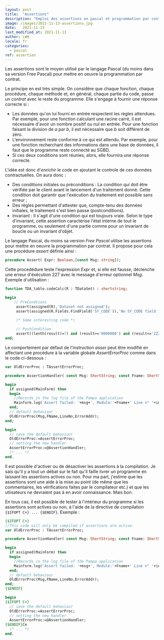 ```yaml
---
layout: post
title:  "Assertions"
description: "Emploi des assertions en pascal et programmation par contrat"
image: /images/2021-11-13-assertions.jpg
date:   2021-11-13
last_modified_at: 2021-11-13
author: LWH
locale: fr
categories: 
  - pascal
ref: assertion 
---
```


Les assertions sont le moyen utilisé par le langage Pascal (du moins dans sa version Free Pascal) pour mettre en oeuvre la programmation par contrat.

Le principe en est très simple. On considère que chaque fonction, chaque procédure, chaque méthode et, en général, chaque partie du code, passe un *contrat* avec le reste du programme. 
Elle s'engage à fournir une réponse correcte si :
- Les données qu'on lui fourni en entrée respectent les règles attendues. Par exemple, pour une fonction calculant une racine carré, il est nécessaire d'avoir un nombre positif ou nul en entrée. Pour une fonction faisant la division de *a* par *b*, il est nécessaire que *b* soit différent de zéro.
- L'environnement reste conforme à ce qui est attendu. Par exemple, pour une fonction recherchant des informations dans une base de données, il faut que le programme reste connecté au SGBD.
- Si ces deux conditions sont réunies, alors, elle fournira une réponse correcte.

L'idée est donc d'*enrichir* le code en ajoutant le controle de ces données contractuelles. On aura donc :

- Des conditions initiales ou préconditions : La condition qui doit être vérifiée par le client avant le lancement d'un traitement donné. Cette condition doit garantir que l'exécution du traitement est possible sans erreur ;
- Des règles permettant d'attester que, compte-tenu des données initiales, le traitement s'est bien passe (postconditions). 
- Invariant : Il s'agit d'une condition qui est toujours vraie. Selon le type d'invariant, cette assertion caractérise l'état interne de tout le programme, ou seulement d'une partie comme pour un invariant de boucle ou un invariant d'objet.

Le langage Pascal, du moins sa version *Free Pascal* utilise les assertions pour mettre en oeuvre la programmation par contrat. Il propose pour cela une procédure *assert* définie ainsi :

```pascal
procedure Assert( Expr: Boolean,[const Msg: string]);
```

Cette procedédure teste l'expression *Expr* et, si elle est fausse, déclenche une erreur d'éxécution 227 avec le message d'erreur optionnel *Msg*. Exemple d'utilisation :

```pascal
function TDA_table.codeCalc(R : TDataSet) : shortstring;

begin
	// PreCondtions
     assert(assigned(R),'Dataset not assigned');
     assert(assigned(R.Fields.FindField('SY_CODE')),'No SY_CODE field in dataset');

     (* Some interesting code *)
	 
	 // PostCondition
	 assert((lenth(result)=7) and (result>='0000000') and (result<='ZZZZZZZ'),'Invalid code generated');
end;
```

Le comportement par défaut de l'instruction *asser* peut être modifié en affectant une procédure à la variable globale *AssertErrorProc* comme dans le code ci-dessous :

```pascal
var OldErrorProc : TAssertErrorProc;

procedure AssertionHandler( const Msg: ShortString; const Fname: ShortString; Lineno: LongInt; ErrorAddr: pointer);

begin
  if assigned(MainForm) then
  begin
    //Records in the log file of the Pampa application
    Mainform.log('Assert failed: '+msg+', Module:'+Fname+' Line n° '+inttostr(Lineno));
  end;
  // default behaviour 
  OldErrorProc(Msg,FName,LineNo,ErrorAddr);
end;

begin
  // save the default behaviour 
  OldErrorProc:=AssertErrorProc;
  // setting the new handler
  AssertErrorProc:=@AssertionHandler;  
  (* ... *)
end.
```
Il est possible d'activer ou de désactiver les assertions à la compilation. Je sais qu'il y a tout un débat sur le fait qu'il faille livrer un programme en laissant les assertions actives ou non. Pour ma part, j'estime que les assertions sont une aide à la mise au point (de même que les commentaires, les vérifications faites par le compilateur etc.) et que les utiisateurs ne devraient pas à en avoir connaissance. Mais bon.

En tous cas, il est possible de tester à l'intérieur du programme si les assertions sont actives ou non, à l'aide de la directive de compilation ```{$IFOPT C+} ... {$ENDIF}```. Exemple :

```pascal
{$IFOPT C+}
//This code will only be compiled if assertions are active.
var OldErrorProc : TAssertErrorProc;

procedure AssertionHandler( const Msg: ShortString; const Fname: ShortString; Lineno: LongInt; ErrorAddr: pointer);

begin
  if assigned(MainForm) then
  begin
    //Records in the log file of the Pampa application
    Mainform.log('Assert failed: '+msg+', Module:'+Fname+' Line n° '+inttostr(Lineno));
  end;
  // default behaviour 
  OldErrorProc(Msg,FName,LineNo,ErrorAddr);
end;
{$ENDIF}

begin
{$IFOPT C+}
  // save the default behaviour 
  OldErrorProc:=AssertErrorProc;
  // setting the new handler
  AssertErrorProc:=@AssertionHandler;  
{$ENDIF}Ce
  (* ... *)
end.
```

